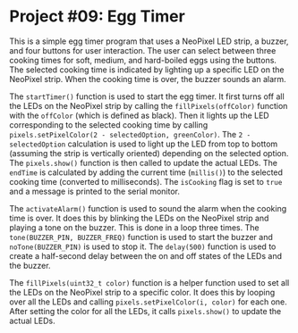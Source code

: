# Project #09: Egg Timer

This is a simple egg timer program that uses a NeoPixel LED strip, a buzzer, and four buttons for user interaction. The user can select between three cooking times for soft, medium, and hard-boiled eggs using the buttons. The selected cooking time is indicated by lighting up a specific LED on the NeoPixel strip. When the cooking time is over, the buzzer sounds an alarm.

The `startTimer()` function is used to start the egg timer. It first turns off all the LEDs on the NeoPixel strip by calling the `fillPixels(offColor)` function with the `offColor` (which is defined as black). Then it lights up the LED corresponding to the selected cooking time by calling `pixels.setPixelColor(2 - selectedOption, greenColor)`. The `2 - selectedOption` calculation is used to light up the LED from top to bottom (assuming the strip is vertically oriented) depending on the selected option. The `pixels.show()` function is then called to update the actual LEDs. The `endTime` is calculated by adding the current time (`millis()`) to the selected cooking time (converted to milliseconds). The `isCooking` flag is set to `true` and a message is printed to the serial monitor.

The `activateAlarm()` function is used to sound the alarm when the cooking time is over. It does this by blinking the LEDs on the NeoPixel strip and playing a tone on the buzzer. This is done in a loop three times. The `tone(BUZZER_PIN, BUZZER_FREQ)` function is used to start the buzzer and `noTone(BUZZER_PIN)` is used to stop it. The `delay(500)` function is used to create a half-second delay between the on and off states of the LEDs and the buzzer.

The `fillPixels(uint32_t color)` function is a helper function used to set all the LEDs on the NeoPixel strip to a specific color. It does this by looping over all the LEDs and calling `pixels.setPixelColor(i, color)` for each one. After setting the color for all the LEDs, it calls `pixels.show()` to update the actual LEDs.
